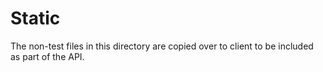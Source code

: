 # Static

The non-test files in this directory are copied over to client to be included as part of the API.
